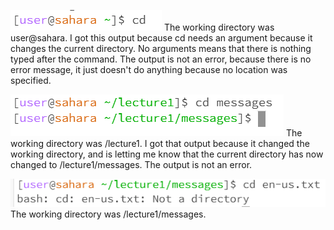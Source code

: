![Image](cdnoarg.PNG)
The working directory was user@sahara. 
I got this output because cd needs an argument because it changes the current directory. No arguments means that there is nothing typed after the command. The output is not an error, because there is no error message, it just doesn't do anything because no location was specified. 

![Image](cddirectory.png)
The working directory was /lecture1. I got that output because it changed the working directory, and is letting me know that the current directory has now changed to /lecture1/messages. The output is not an error. 

![Image](cdfile.png) 
The working directory was /lecture1/messages.  

